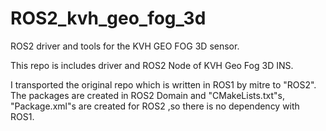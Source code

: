 # ROS2_kvh_geo_fog_3d
ROS2 driver and tools for the KVH GEO FOG 3D sensor.

This repo is includes driver and ROS2 Node of KVH Geo Fog 3D INS.

I transported the original repo which is written in ROS1 by mitre to "ROS2". The packages are created in ROS2 Domain and "CMakeLists.txt"s, "Package.xml"s are created for ROS2 ,so there is no dependency with ROS1.

